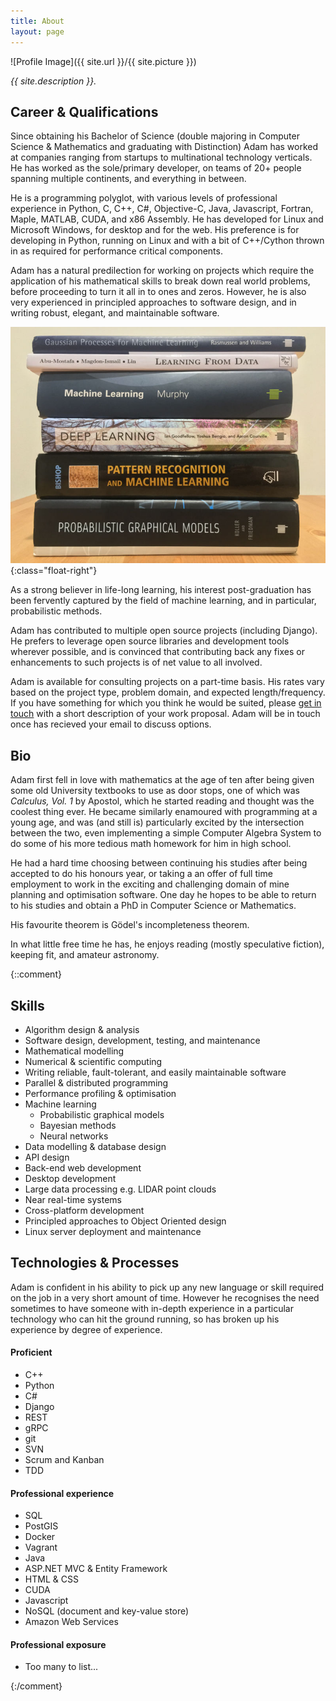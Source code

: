 ```yaml
---
title: About
layout: page
---
```

![Profile Image]({{ site.url }}/{{ site.picture }})

_{{ site.description }}._

## Career & Qualifications

Since obtaining his Bachelor of Science (double majoring in Computer Science & Mathematics and graduating with Distinction) Adam has worked at companies ranging from startups to multinational technology verticals. He has worked as the sole/primary developer, on teams of 20+ people spanning multiple continents, and everything in between.

He is a programming polyglot, with various levels of professional experience in Python, C, C++, C#, Objective-C, Java, Javascript, Fortran, Maple, MATLAB, CUDA, and x86 Assembly. He has developed for Linux and Microsoft Windows, for desktop and for the web. His preference is for developing in Python, running on Linux and with a bit of C++/Cython thrown in as required for performance critical components.

Adam has a natural predilection for working on projects which require the application of his mathematical skills to break down real world problems, before proceeding to turn it all in to ones and zeros. However, he is also very experienced in principled approaches to software design, and in writing robust, elegant, and maintainable software.

![machine learning books](/assets/images/mlbooks.jpg){:class="float-right"}

As a strong believer in life-long learning, his interest post-graduation has been fervently captured by the field of machine learning, and in particular, probabilistic methods.

Adam has contributed to multiple open source projects (including Django). He prefers to leverage open source libraries and development tools wherever possible, and is convinced that contributing back any fixes or enhancements to such projects is of net value to all involved.

Adam is available for consulting projects on a part-time basis. His rates vary based on the project type, problem domain, and expected length/frequency. If you have something for which you think he would be suited, please [get in touch](mailto:hello@chidlow.net) with a short description of your work proposal. Adam will be in touch once has recieved your email to discuss options.

## Bio

Adam first fell in love with mathematics at the age of ten after being given some old University textbooks to use as door stops, one of which was _Calculus, Vol. 1_ by Apostol, which he started reading and thought was the coolest thing ever. He became similarly enamoured with programming at a young age, and was (and still is) particularly excited by the intersection between the two, even implementing a simple Computer Algebra System to do some of his more tedious math homework for him in high school.

He had a hard time choosing between continuing his studies after being accepted to do his honours year, or taking a an offer of full time employment to work in the exciting and challenging domain of mine planning and optimisation software. One day he hopes to be able to return to his studies and obtain a PhD in Computer Science or Mathematics.

His favourite theorem is Gödel's incompleteness theorem.

In what little free time he has, he enjoys reading (mostly speculative fiction), keeping fit, and amateur astronomy.

{::comment}

## Skills

* Algorithm design & analysis
* Software design, development, testing, and maintenance
* Mathematical modelling
* Numerical & scientific computing
* Writing reliable, fault-tolerant, and easily maintainable software
* Parallel & distributed programming
* Performance profiling & optimisation
* Machine learning
    * Probabilistic graphical models
    * Bayesian methods
    * Neural networks
* Data modelling & database design
* API design
* Back-end web development
* Desktop development
* Large data processing e.g. LIDAR point clouds
* Near real-time systems
* Cross-platform development
* Principled approaches to Object Oriented design
* Linux server deployment and maintenance

## Technologies & Processes

Adam is confident in his ability to pick up any new language or skill required on the job in a very short amount of time. However he recognises the need sometimes to have someone with in-depth experience in a particular technology who can hit the ground running, so has broken up his experience by degree of experience.

#### Proficient
* C++
* Python
* C#
* Django
* REST
* gRPC
* git
* SVN
* Scrum and Kanban
* TDD

#### Professional experience
* SQL
* PostGIS
* Docker
* Vagrant
* Java
* ASP.NET MVC & Entity Framework
* HTML & CSS
* CUDA
* Javascript
* NoSQL (document and key-value store)
* Amazon Web Services

#### Professional exposure
* Too many to list...

{:/comment}

